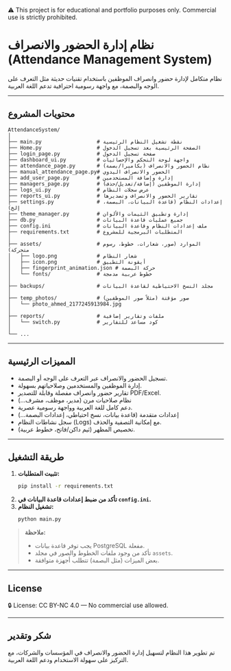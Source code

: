⚠️ This project is for educational and portfolio purposes only. Commercial use is strictly prohibited.

# نظام إدارة الحضور والانصراف (Attendance Management System)

نظام متكامل لإدارة حضور وانصراف الموظفين باستخدام تقنيات حديثة مثل التعرف على الوجه والبصمة، مع واجهة رسومية احترافية تدعم اللغة العربية.

---

## محتويات المشروع

```
AttendanceSystem/
│
├── main.py                  # نقطة تشغيل النظام الرئيسية
├── Home.py                  # الصفحة الرئيسية بعد تسجيل الدخول
├── login_page.py            # صفحة تسجيل الدخول
├── dashboard_ui.py          # واجهة لوحة التحكم والإحصائيات
├── attendance_page.py       # نظام الحضور والانصراف (بكاميرا/بصمة)
├── manual_attendance_page.py# الحضور والانصراف اليدوي
├── add_user_page.py         # إدارة وإضافة المستخدمين
├── managers_page.py         # إدارة الموظفين (إضافة/تعديل/حذف)
├── logs_ui.py               # عرض سجلات النظام
├── reports_ui.py            # تقارير الحضور والانصراف وتصديرها
├── settings.py              # إعدادات النظام (قاعدة البيانات، البصمة، إلخ)
├── theme_manager.py         # إدارة وتطبيق الثيمات والألوان
├── db.py                    # جميع عمليات قاعدة البيانات
├── config.ini               # ملف إعدادات النظام وقاعدة البيانات
├── requirements.txt         # المتطلبات البرمجية للمشروع
│
├── assets/                  # الموارد (صور، شعارات، خطوط، رسوم متحركة)
│   ├── logo.png             # شعار النظام
│   ├── icon.png             # أيقونة التطبيق
│   ├── fingerprint_animation.json # حركة البصمة
│   └── fonts/               # خطوط عربية مدمجة
│
├── backups/                 # مجلد النسخ الاحتياطية لقاعدة البيانات
│
├── temp_photos/             # صور مؤقتة (مثلاً صور الموظفين)
│   └── photo_ahmed_2177245913984.jpg
│
├── reports/                 # ملفات وتقارير إضافية
│   └── switch.py            # كود مساعد للتقارير
│
└── ...
```

---

## المميزات الرئيسية
- تسجيل الحضور والانصراف عبر التعرف على الوجه أو البصمة.
- إدارة الموظفين والمستخدمين وصلاحياتهم بسهولة.
- تقارير حضور وانصراف مفصلة وقابلة للتصدير PDF/Excel.
- نظام صلاحيات مرن (مدير، موظف، مشرف...)
- دعم كامل للغة العربية وواجهة رسومية عصرية.
- إعدادات متقدمة (قاعدة بيانات، نسخ احتياطي، إعدادات البصمة...)
- سجل نشاطات النظام (Logs) مع إمكانية التصفية والحذف.
- تخصيص المظهر (ثيم داكن/فاتح، خطوط عربية).

---

## طريقة التشغيل

1. **تثبيت المتطلبات:**
   ```bash
   pip install -r requirements.txt
   ```
2. **تأكد من ضبط إعدادات قاعدة البيانات في `config.ini`.**
3. **تشغيل النظام:**
   ```bash
   python main.py
   ```

> **ملاحظة:**
> - يجب توفر قاعدة بيانات PostgreSQL مفعلة.
> - تأكد من وجود ملفات الخطوط والصور في مجلد `assets`.
> - بعض الميزات (مثل البصمة) تتطلب أجهزة متوافقة.

---

## License

🔒 License: CC BY-NC 4.0 — No commercial use allowed.

---

## شكر وتقدير
تم تطوير هذا النظام لتسهيل إدارة الحضور والانصراف في المؤسسات والشركات، مع التركيز على سهولة الاستخدام ودعم اللغة العربية. 